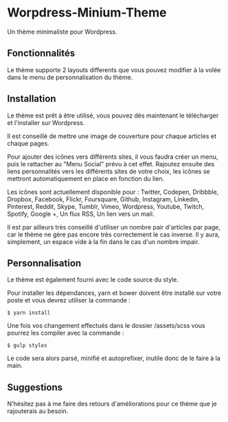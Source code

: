 # Worpdress-Minium-Theme
Un thème minimaliste pour Wordpress.

## Fonctionnalités

Le thème supporte 2 layouts differents que vous pouvez modifier à la volée dans le menu de personnalisation du thème.

## Installation

Le thème est prêt à être utilisé, vous pouvez dès maintenant le télécharger et l'installer sur Wordpress.

Il est conseillé de mettre une image de couverture pour chaque articles et chaque pages.

Pour ajouter des icônes vers différents sites, il vous faudra créer un menu, puis le rattacher au "Menu Social" prévu à cet effet. Rajoutez ensuite des liens personnalités vers les différents sites de votre choix, les icônes se mettront automatiquement en place en fonction du lien.

Les icônes sont actuellement disponible pour : Twitter, Codepen, Dribbble, Dropbox, Facebook, Flickr, Foursquare, Github, Instagram, Linkedin, Pinterest, Reddit, Skype, Tumblr, Vimeo, Wordpress, Youtube, Twitch, Spotify, Google +, Un flux RSS, Un lien vers un mail.

Il est par ailleurs très conseillé d'utiliser un nombre pair d'articles par page, car le thème ne gère pas encore très correctement le cas inverse. Il y aura, simplement, un espace vide à la fin dans le cas d'un nombre impair.

## Personnalisation

Le thème est également fourni avec le code source du style.

Pour installer les dépendances, yarn et bower doivent être installé sur votre poste et vous devrez utiliser la commande :

```
$ yarn install
```

Une fois vos changement effectués dans le dossier /assets/scss vous pourrez les compiler avec la commande :

```
$ gulp styles
```

Le code sera alors parsé, minifié et autoprefixer, inutile donc de le faire à la main.

## Suggestions

N'hésitez pas à me faire des retours d'améliorations pour ce thème que je rajouterais au besoin.

